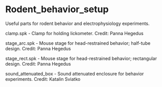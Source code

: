 # Rodent_behavior_setup
Useful parts for rodent behavior and electrophysiology experiments.

clamp.spk - Clamp for holding lickometer. Credit: Panna Hegedus

stage_arc.spk - Mouse stage for head-restrained behavior; half-tube design. Credit: Panna Hegedus

stage_rect.spk - Mouse stage for head-restrained behavior; rectangular design. Credit: Panna Hegedus

sound_attenuated_box - Sound attenuated enclosure for behavior experiments. Credit: Katalin Sviatko
